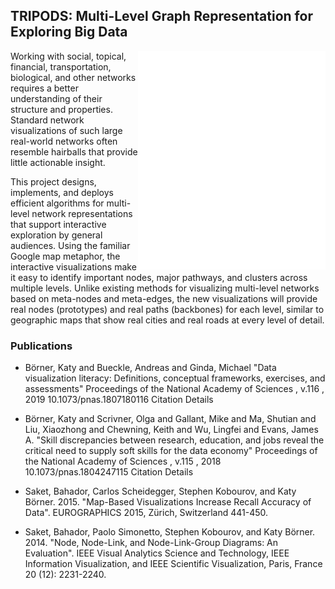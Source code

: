 ## TRIPODS: Multi-Level Graph Representation for Exploring Big Data

<img align="right" width="300" height="350" src="assets/blank.png">

Working with social, topical, financial, transportation, biological, and other networks requires a better understanding of their structure and properties. Standard network visualizations of such large real-world networks often resemble hairballs that provide little actionable insight. 

This project designs, implements, and deploys efficient algorithms for multi-level network representations that support interactive exploration by general audiences. Using the familiar Google map metaphor, the interactive visualizations make it easy to identify important nodes, major pathways, and clusters across multiple levels. Unlike existing methods for visualizing multi-level networks based on meta-nodes and meta-edges, the new visualizations will provide real nodes (prototypes) and real paths (backbones) for each level, similar to geographic maps that show real cities and real roads at every level of detail.


### Publications

- Börner, Katy and Bueckle, Andreas and Ginda, Michael "Data visualization literacy: Definitions, conceptual frameworks, exercises, and assessments" Proceedings of the National Academy of Sciences , v.116 , 2019 10.1073/pnas.1807180116 Citation Details

- Börner, Katy and Scrivner, Olga and Gallant, Mike and Ma, Shutian and Liu, Xiaozhong and Chewning, Keith and Wu, Lingfei and Evans, James A. "Skill discrepancies between research, education, and jobs reveal the critical need to supply soft skills for the data economy" Proceedings of the National Academy of Sciences , v.115 , 2018 10.1073/pnas.1804247115 Citation Details  

- Saket, Bahador, Carlos Scheidegger, Stephen Kobourov, and Katy Börner. 2015. "Map-Based Visualizations Increase Recall Accuracy of Data". EUROGRAPHICS 2015, Zürich, Switzerland 441-450.

- Saket, Bahador, Paolo Simonetto, Stephen Kobourov, and Katy Börner. 2014. "Node, Node-Link, and Node-Link-Group Diagrams: An Evaluation". IEEE Visual Analytics Science and Technology, IEEE Information Visualization, and IEEE Scientific Visualization, Paris, France 20 (12): 2231-2240.